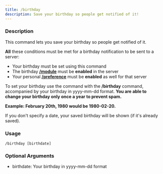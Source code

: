 ```yaml
---
title: /birthday
description: Save your birthday so people get notified of it!
---
```


### Description
This command lets you save your birthday so people get notified of it.

**All** these conditions must be met for a birthday notification to be sent to a server:

- Your birthday must be set using this command
- The birthday [**/module**](/commands/administration/modules) must be **enabled** in the server
- Your personal [**/preference**](/commands/personal/preferences) must be **enabled** as well for that server

To set your birthday use the command with the **/birthday** command, accompanied by your birthday in yyyy-mm-dd format. **You are able to change your birthday only once a year to prevent spam.**

**Example: February 20th, 1980 would be 1980-02-20.**

If you don't specify a date, your saved birthday will be shown (if it's already saved).

### Usage

`/birthday [birthdate]`


### Optional Arguments

- birthdate: Your birthday in yyyy-mm-dd format